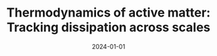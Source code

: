 ---
title: "Thermodynamics of active matter: Tracking dissipation across scales"
collection: preprints
permalink: /preprints/2024-01-01-bebon
date: 2024-01-01
venue: 'arXiv: 2401.02252'
paperurl: 'https://arxiv.org/abs/2401.02252'
citation: 'R. Bebon, <b>JFR</b>, and T. Speck, &quot;Thermodynamics of active matter: tracking dissipation across scales&quot;, arXiv: 2401.02252.'
---